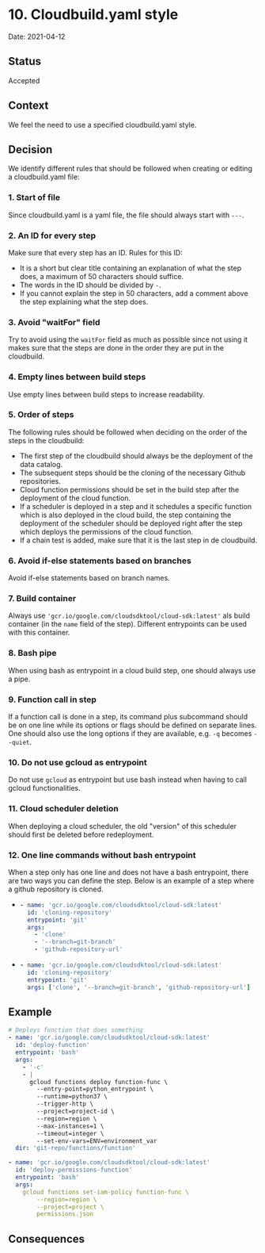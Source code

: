 # 10. Cloudbuild.yaml style

Date: 2021-04-12

## Status

Accepted

## Context

We feel the need to use a specified cloudbuild.yaml style.

## Decision

We identify different rules that should be followed when creating or editing a cloudbuild.yaml file:

### 1. Start of file
Since cloudbuild.yaml is a yaml file, the file should always start with `---`.

### 2. An ID for every step
Make sure that every step has an ID. Rules for this ID:
* It is a short but clear title containing an explanation of what the step does, a maximum of 50 characters should suffice.
* The words in the ID should be divided by `-`.
* If you cannot explain the step in 50 characters, add a comment above the step explaining what the step does.

### 3. Avoid "waitFor" field
Try to avoid using the `waitFor` field as much as possible since not using it makes sure that the steps are done in the order they are put in the cloudbuild.

### 4. Empty lines between build steps
Use empty lines between build steps to increase readability.

### 5. Order of steps
The following rules should be followed when deciding on the order of the steps in the cloudbuild:
* The first step of the cloudbuild should always be the deployment of the data catalog.
* The subsequent steps should be the cloning of the necessary Github repositories.
* Cloud function permissions should be set in the build step after the deployment of the cloud function.
* If a scheduler is deployed in a step and it schedules a specific function which is also deployed in the cloud build, the step containing the deployment of the scheduler should be deployed right after the step which deploys the permissions of the cloud function.
* If a chain test is added, make sure that it is the last step in de cloudbuild.

### 6. Avoid if-else statements based on branches
Avoid if-else statements based on branch names.

### 7. Build container
Always use `'gcr.io/google.com/cloudsdktool/cloud-sdk:latest'` als build container (in the `name` field of the step). Different entrypoints can be used with this container.

### 8. Bash pipe
When using bash as entrypoint in a cloud build step, one should always use a pipe.

### 9. Function call in step
If a function call is done in a step, its command plus subcommand should be on one line while its options or flags should be defined on separate lines. One should also use the long options if they are available, e.g. `-q` becomes `--quiet`.

### 10. Do not use gcloud as entrypoint
Do not use `gcloud` as entrypoint but use bash instead when having to call gcloud functionalities.

### 11. Cloud scheduler deletion
When deploying a cloud scheduler, the old "version" of this scheduler should first be deleted before redeployment.

### 12. One line commands without bash entrypoint
When a step only has one line and does not have a bash entrypoint, there are two ways you can define the step. Below is an example of a step where a github repository is cloned.
* ```yaml
  - name: 'gcr.io/google.com/cloudsdktool/cloud-sdk:latest'
    id: 'cloning-repository'
    entrypoint: 'git'
    args:
      - 'clone'
      - '--branch=git-branch'
      - 'github-repository-url'
  ```
* ```yaml
  - name: 'gcr.io/google.com/cloudsdktool/cloud-sdk:latest'
    id: 'cloning-repository'
    entrypoint: 'git'
    args: ['clone', '--branch=git-branch', 'github-repository-url']
  ```

## Example
```yaml
# Deploys function that does something
- name: 'gcr.io/google.com/cloudsdktool/cloud-sdk:latest'
  id: 'deploy-function'
  entrypoint: 'bash'
  args:
    - '-c'
    - |
      gcloud functions deploy function-func \
        --entry-point=python_entrypoint \
        --runtime=python37 \
        --trigger-http \
        --project=project-id \
        --region=region \
        --max-instances=1 \
        --timeout=integer \
        --set-env-vars=ENV=environment_var
  dir: 'git-repo/functions/function'

- name: 'gcr.io/google.com/cloudsdktool/cloud-sdk:latest'
  id: 'deploy-permissions-function'
  entrypoint: 'bash'
  args:
    gcloud functions set-iam-policy function-func \
        --region=region \
        --project=project \
        permissions.json
```

## Consequences
